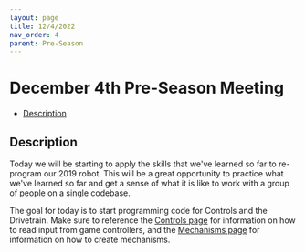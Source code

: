 ```yaml
---
layout: page
title: 12/4/2022
nav_order: 4
parent: Pre-Season
---
```


# December 4th Pre-Season Meeting

* [Description](#description)

## Description

Today we will be starting to apply the skills that we've learned so far to re-program our 2019 robot. This will be a great opportunity to practice what we've learned so far and get a sense of what it is like to work with a group of people on a single codebase.

The goal for today is to start programming code for Controls and the Drivetrain. Make sure to reference the [Controls page](/robot_programming/controls/) for information on how to read input from game controllers, and the [Mechanisms page](/robot_programming/mechanisms/) for information on how to create mechanisms.